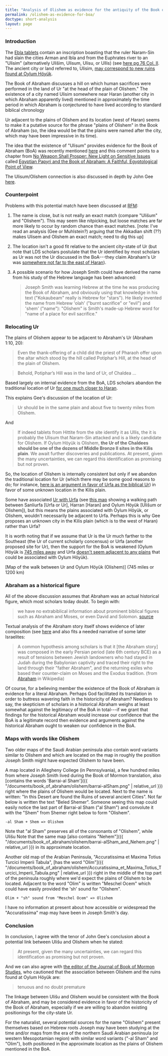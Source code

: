 ```yaml
---
title: "Analysis of Olishem as evidence for the antiquity of the Book of Abraham"
permalink: /olishem-as-evidence-for-boa/
doctype: short-analysis
layout: page
---
```


### Introduction

The [Ebla tablets](https://en.wikipedia.org/wiki/Ebla_tablets) contain an inscription boasting that the ruler Naram-Sin had slain the cities Arman and Ibla and from the Euphrates river to an "Ulisim" (alternatively Ulišim, Ulisum, Ulisu, or Ullis) (see [here pg 76 Col. II](http://www.etana.org/sites/default/files/coretexts/20361.pdf).  The ancient city or land referred to, Ulisim, [may correspond to new ruins found at Oylum Höyük](http://www.hurriyetdailynews.com/prophet-abrahams-lost-city-found-in-turkeys-kilis-52591).

The Book of Abraham discusses a hill on which human sacrifices were performed in the land of Ur "at the head of the plain of Olishem."  The existence of a city named Ulisim somewhere near Haran (another city in which Abraham apparently lived) mentioned in approximately the time period in which Abraham is conjectured to have lived according to standard biblical chronology


Ur adjacent to the plains of Olishem and its location (west of Haran) seems to make it a putative source for the phrase "plains of Olishem" in the Book of Abraham (so, the idea would be that the plains were named after the city, which may have been impressive in its time).

The idea that the existence of "Ulisum" provides evidence for the Book of Abraham (BoA) was recently mentioned [here](https://np.reddit.com/r/latterdaysaints/comments/8oyb98/i_need_some_clarification/e07y53w/) and this comment points to a chapter from [No Weapon Shall Prosper: New Light on Sensitive Issues](https://rsc.byu.edu/award-winning/no-weapon-shall-prosper-new-light-sensitive-issues) called [Egyptian Papyri and the Book of Abraham: A Faithful, Egyptological Point of View](https://rsc.byu.edu/archived/no-weapon-shall-prosper/egyptian-papyri-and-book-abraham-faithful-egyptological-point-view).

The Ulisum/Olishem connection is also discussed in depth by John Gee [here](https://publications.mi.byu.edu/publications/jbms/22/2/9Gee_Olishem%20Discovered.pdf).

### Counterpoint

Problems with this potential match have been discussed at [RFM](https://www.exmormon.org/phorum/read.php?2,513409):

1. The name is close, but is not really an exact match (compare "Ulišum" and "Olishem").  This may seem like nitpicking, but loose matches are far more likely to occur by random chance than exact matches. [note: I've read an analysis (Gee or Muhlstein?) arguing that the Akkadian shift (??) makes Ulisem and Olishem an exact match; need to dig this up]
2. The location isn't a good fit relative to the ancient city-state of Ur (but note that LDS scholars postulate that the Ur identified by most scholars as Ur was not the Ur discussed in the BoA---they claim Abraham's Ur was [somewhere not far to the east of Haran](https://rsc.byu.edu/archived/pearl-great-price-revelations-god/where-was-ur-chaldees)).
3. A possible scenario for how Joseph Smith could have derived the name from his study of the Hebrew language has been advanced:

    > Joseph Smith was learning Hebrew at the time he was producing the Book of Abraham, and obviously using that knowledge in his text ("Kokaubeam" really is Hebrew for "stars"). He likely invented the name from Hebrew 'olah' ("burnt sacrifice" or "evil") and 'shem' ("name"): "Olishem" is Smith's made-up Hebrew word for "name of a place for evil sacrifice."

### Relocating Ur

The plains of Olishem appear to be adjacent to Abraham's Ur (Abraham 1:10, 20):

> Even the thank-offering of a child did the priest of Pharaoh offer upon the altar which stood by the hill called Potiphar’s Hill, at the head of the plain of Olishem.

> Behold, Potiphar’s Hill was in the land of Ur, of Chaldea ...

Based largely on internal evidence from the BoA, LDS scholars abandon the traditional location of Ur [for one much closer to Haran](https://rsc.byu.edu/archived/pearl-great-price-revelations-god/where-was-ur-chaldees).  

This explains Gee's discussion of the location of Ur:

> Ur should be in the same plain and about five to twenty miles from Olishem.

And

> If indeed tablets from Hittite from the site identify it as Ullis, the it is probably the Ulisum that Naram-Sin attacked and is a likely candidate for Olishem. If Oylum Höyük is Olishem, **the Ur of the Chaldees should be one of the dozens of Middle Bronze II sites in the Kilis plain**. We await further discoveries and publications. At present, given the many uncertainties, we can regard this identification as promising but not proven.

So, the location of Olishem is internally consistent but only if we abandon the traditional location for Ur (which there may be some good reasons to do; for instance, [here is an argument in favor of Urfa as the biblical Ur](http://www.accuracyingenesis.com/ur.html#journey)) in favor of some unknown location in the Kilis plain.

Some have associated [Ur with Urfa](http://www.accuracyingenesis.com/ur.html#journey) (see [this map](https://www.google.com/maps/dir/%C5%9Eanl%C4%B1urfa,+%C5%9Eanl%C4%B1urfa+Province,+Turkey/Harran,+%C5%9Eanl%C4%B1urfa+Province,+Turkey/Oylum+Mahallesi,+Oylum+H%C3%B6y%C3%BCk,+Kilis+Merkez%2FKilis,+Turkey/@35.1706292,37.9404716,421418a,35y,27.68t/data=!3m1!1e3!4m20!4m19!1m5!1m1!1s0x153471ebdc619091:0x8e788516b709466c!2m2!1d38.7955149!2d37.1674039!1m5!1m1!1s0x15343dad4905e597:0x6a17c99b458fad05!2m2!1d39.024276!2d36.863131!1m5!1m1!1s0x152fd17b391dd463:0xe0e1ee39ecfd0cce!2m2!1d37.1785498!2d36.6991866!3e2) showing a walking path between Sanliurfa [Urfa or Ur], Harran [Haran] and Oylum Höyük [Ulišum or Olishem]), but this means the plains associated with Oylum Höyük, or Olishem, wouldn't necessarily be adjacent to Urfa.  Perhaps this is why Gee proposes an unknown city in the Kilis plain (which is to the west of Haran) rather than Urfa?

It is worth noting that if we assume that Ur is the Ur much farther to the Southeast (the Ur of current scholarly concensus) or Urfa (another proposed site for Ur), then the support for the BoA is weakened (Oylum Höyük is [745 miles away](https://www.google.com/maps/dir/%C5%9Eanl%C4%B1urfa,+%C5%9Eanl%C4%B1urfa+Province,+Turkey/Harran,+%C5%9Eanl%C4%B1urfa+Province,+Turkey/Oylum+Mahallesi,+Oylum+H%C3%B6y%C3%BCk,+Kilis+Merkez%2FKilis,+Turkey/@35.1706292,37.9404716,421418a,35y,27.68t/data=!3m1!1e3!4m20!4m19!1m5!1m1!1s0x153471ebdc619091:0x8e788516b709466c!2m2!1d38.7955149!2d37.1674039!1m5!1m1!1s0x15343dad4905e597:0x6a17c99b458fad05!2m2!1d39.024276!2d36.863131!1m5!1m1!1s0x152fd17b391dd463:0xe0e1ee39ecfd0cce!2m2!1d37.1785498!2d36.6991866!3e2) and Urfa [doesn't seem adjacent to any plains](https://www.google.com/maps/dir/%C5%9Eanl%C4%B1urfa,+%C5%9Eanl%C4%B1urfa+Province,+Turkey/Harran,+%C5%9Eanl%C4%B1urfa+Province,+Turkey/Oylum+Mahallesi,+Oylum+H%C3%B6y%C3%BCk,+Kilis+Merkez%2FKilis,+Turkey/@35.1706292,37.9404716,421418a,35y,27.68t/data=!3m1!1e3!4m20!4m19!1m5!1m1!1s0x153471ebdc619091:0x8e788516b709466c!2m2!1d38.7955149!2d37.1674039!1m5!1m1!1s0x15343dad4905e597:0x6a17c99b458fad05!2m2!1d39.024276!2d36.863131!1m5!1m1!1s0x152fd17b391dd463:0xe0e1ee39ecfd0cce!2m2!1d37.1785498!2d36.6991866!3e2) that could be associated with Oylum Höyük).

[Map of the walk between Ur and Oylum Höyük (Olishem)] (745 miles or 1200 km)

### Abraham as a historical figure

All of the above discussion assumes that Abraham was an actual historical figure, which most scholars today doubt.  To begin with:

> we have no extrabiblical information about prominent biblical figures such as Abraham and Moses, or even David and Solomon. [source](https://books.google.com/books?id=hd28MdGNyTYC&q=Abraham#v=snippet&q=Abraham&f=false)

Textual analysis of the Abraham story itself shows evidence of later composition (see [here](https://books.google.com/books?id=7cdy67ZvzdkC&q=Abraham#v=snippet&q=Abraham&f=false) and also fits a needed narrative of some later Israelites:

> A common hypothesis among scholars is that it [the Abraham story] was composed in the early Persian period (late 6th century BCE) as a result of tensions between Jewish landowners who had stayed in Judah during the Babylonian captivity and traced their right to the land through their "father Abraham", and the returning exiles who based their counter-claim on Moses and the Exodus tradition.  (from [Abraham](https://en.wikipedia.org/wiki/Abraham) in Wikipedia)

Of course, for a believing member the existence of the Book of Abraham _is_ evidence for a literal Abraham.  Perhaps God facilitated its translation in order to buttress wavering faith in the historicity of Abraham?  Needless to say, the skepticism of scholars in a historical Abraham weighs at least somewhat against the legitimacy of the BoA in total---if we grant that findings for the historical Abraham would increase our confidence that the BoA is a legitimate record then evidence and arguments against the historical Abraham ought to weaken our confidence in the BoA.

### Maps with words like Olishem

Two older maps of the Saudi Arabian peninsula also contain word variants similar to Olishem and which are located on the map in roughly the position Joseph Smith might have expected Olishem to have been.

A map located in Allegheny College (in Pennsylvania), a few hundred miles from where Joseph Smith lived during the Book of Mormon translation, also [contains the words 'Barrai-al Sham']({{ "/documents/book_of_abraham/olishem/barrai-alSham.png" | relative_url }}) right where the plains of Olishem would be located.  Next to the name is written: "In this Desert are found the Ruins of several ancient Cities".  Not far below is written the text "Beled Shemer".  Someone seeing this map could easily notice the last part of Barrai-al Sham ("al Sham") and convolute it with the "Shem" from Shemer right below to form "Olishem".

    -al Sham + Shem => Olishem

Note that "al Sham" preserves all of the consonants of "Olishem", while Ulišu
Note that the same map [also contains "Nehem"]({{ "/documents/book_of_abraham/olishem/barrai-alSham_and_Nehem.png" | relative_url }}) in its approximate location.

Another old map of the Arabian Peninsula, "Accuratissima et Maxima Totius Turcici Imperii Tabula", [has the word "Olim"]({{ "/documents/book_of_abraham/olishem/Accuratissima_et_Maxima_Totius_Turcici_Imperii_Tabula.png" | relative_url }}) right in the middle of the top part of the peninsula roughly where we'd expect the plains of Olishem to be located.  Adjacent to the word "Olim" is written "Meschel Ocem" which could have easily provided the 'sh' sound for "Olishem".

    Olim + "sh" sound from "Meschel Ocem" => Olishem

I have no information at present about how accessible or widespread the "Accuratissima" map may have been in Joseph Smith's day.

### Conclusion

In conclusion, I agree with the tenor of John Gee's conclusion about a potential link between Ulišu and Olishem when he stated:

> At present, given the many uncertainties, we can regard this identification as promising but not proven.

And we can also agree with [the editor of the Journal of Book of Mormon Studies](https://publications.mi.byu.edu/publications/jbms/22/2/9Gee_Olishem%20Discovered.pdf), who cautioned that the association between Olishem and the ruins found at Oylum Höyük are:

> tenuous and no doubt premature

The linkage between Ulišu and Olishem would be consistent with the Book of Abraham, and may be considered evidence in favor of the historicity of the Book of Abraham, especially if we are willing to abandon existing positionings for the city-state Ur.

For the naturalist, several potential sources for the name "Olishem" present themselves based on Hebrew roots Joseph may have been studying at the time and/or maps from the era of the northern Saudi Arabian peninsula (or western Mesopotamian region) with similar word variants ("-al Sham" and "Olim"), both positioned in the approximate location as the plains of Olishem mentioned in the BoA.
